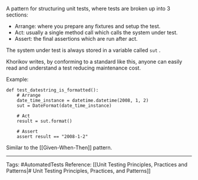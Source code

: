 A pattern for structuring unit tests, where tests are broken up into 3 sections:

* Arrange: where you prepare any fixtures and setup the test.
* Act: usually a single method call which calls the system under test.
* Assert: the final assertions which are run after act.

The system under test is always stored in a variable called `sut` .

Khorikov writes, by conforming to a standard like this, anyone can easily read and understand a test reducing maintenance cost.

Example:

```
def test_datestring_is_formatted():
    # Arrange
    date_time_instance = datetime.datetime(2008, 1, 2)
    sut = DateFormat(date_time_instance)
    
    # Act
    result = sut.format()
    
    # Assert
    assert result == "2008-1-2"
```

Similar to the [[Given-When-Then]] pattern.

---

Tags: #AutomatedTests 
Reference: [[Unit Testing Principles, Practices and Patterns|# Unit Testing Principles, Practices, and Patterns]] 